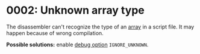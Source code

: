 # 0002: Unknown array type

The disassembler can't recognize the type of an [array](../../coding/arrays.md) in a script file. It may happen because of wrong compilation.

**Possible solutions:** enable [debug option](../../editor/console.md#ignore_unknown) `IGNORE_UNKNOWN`.

